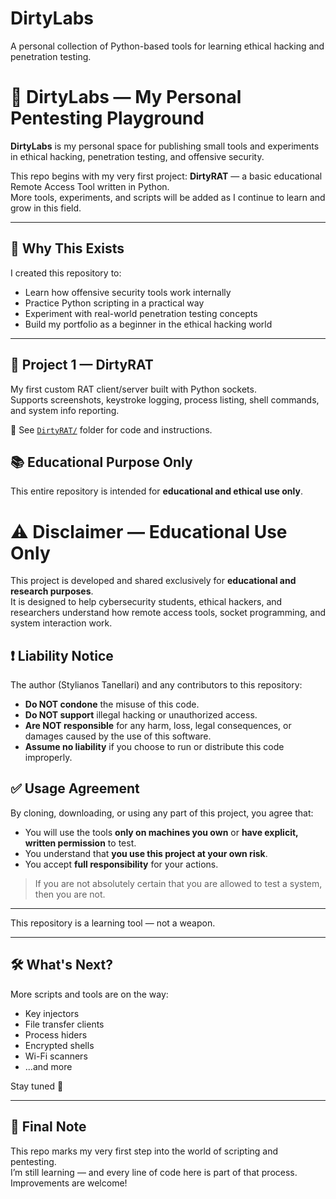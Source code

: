 # DirtyLabs
A personal collection of Python-based tools for learning ethical hacking and penetration testing.

# 🧪 DirtyLabs — My Personal Pentesting Playground

**DirtyLabs** is my personal space for publishing small tools and experiments in ethical hacking, penetration testing, and offensive security.

This repo begins with my very first project: **DirtyRAT** — a basic educational Remote Access Tool written in Python.  
More tools, experiments, and scripts will be added as I continue to learn and grow in this field.

---

## 🚀 Why This Exists

I created this repository to:

- Learn how offensive security tools work internally
- Practice Python scripting in a practical way
- Experiment with real-world penetration testing concepts
- Build my portfolio as a beginner in the ethical hacking world

---

## 🐀 Project 1 — DirtyRAT

My first custom RAT client/server built with Python sockets.  
Supports screenshots, keystroke logging, process listing, shell commands, and system info reporting.

📁 See [`DirtyRAT/`](./DirtyRAT) folder for code and instructions.


## 📚 Educational Purpose Only

This entire repository is intended for **educational and ethical use only**.

# ⚠️ Disclaimer — Educational Use Only

This project is developed and shared exclusively for **educational and research purposes**.  
It is designed to help cybersecurity students, ethical hackers, and researchers understand how remote access tools, socket programming, and system interaction work.

## ❗ Liability Notice

The author (Stylianos Tanellari) and any contributors to this repository:

- **Do NOT condone** the misuse of this code.
- **Do NOT support** illegal hacking or unauthorized access.
- **Are NOT responsible** for any harm, loss, legal consequences, or damages caused by the use of this software.
- **Assume no liability** if you choose to run or distribute this code improperly.

## ✅ Usage Agreement

By cloning, downloading, or using any part of this project, you agree that:

- You will use the tools **only on machines you own** or **have explicit, written permission** to test.
- You understand that **you use this project at your own risk**.
- You accept **full responsibility** for your actions.

> If you are not absolutely certain that you are allowed to test a system, then you are not.

---

This repository is a learning tool — not a weapon.


---


## 🛠️ What's Next?

More scripts and tools are on the way:

- Key injectors  
- File transfer clients  
- Process hiders  
- Encrypted shells  
- Wi-Fi scanners  
- ...and more

Stay tuned 👀

---

## 🧠 Final Note

This repo marks my very first step into the world of scripting and pentesting.  
I’m still learning — and every line of code here is part of that process.  
Improvements are welcome!


